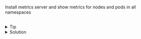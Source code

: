 Install metrics server and show metrics for nodes and pods in all namespaces

<br>

<details>
<summary>Tip</summary>

Relevant Documentation [Metrics Pipeline](https://kubernetes.io/docs/tasks/debug-application-cluster/resource-metrics-pipeline/)

</details>

<details>
<summary>Solution</summary>

Download metrics server
```plain
git clone https://github.com/kubernetes-sigs/metrics-server
```{{exec}}

For this to work, you will need to edit a file found at metrics-server/manifests/base/deployment.yaml

We've included the corrected file in /answers/deployment.yaml
```plain
cp /answers/deployment.yaml metrics-server/manifests/base/deployment.yaml
```{{exec}}

Deploy the metrics server

```plain
kubectl apply -k metrics-server/manifests/base/
```{{exec}}

Once this has deployed, you should be able to use top command against the nodes and the pods

```plain
kubectl top nodes
```{{exec}}

Which node is using the most cpu and memory?

Now execute against the pods
```plain
kubectl top pods -A
```{{exec}}

Which pod is using the most resources? Why do you think that is?

</details>